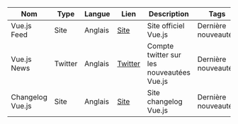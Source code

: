 | Nom | Type | Langue | Lien | Description | Tags | Note |
| ----------- | ----------- |----------- | ----------- |----------- | ----------- |----------- |  
| Vue.js Feed | Site | Anglais | [Site](https://vuejsfeed.com/) | Site officiel Vue.js | Dernière nouveautée | 5 |
| Vue.js News | Twitter | Anglais | [Twitter](https://vuejsfeed.com/) | Compte twitter sur les nouveautées Vue.js | Dernière nouveautée | 4 |
| Changelog Vue.js | Site | Anglais | [Site](https://changelog.com/topic/vue/news#feed)| Site changelog Vue.js | Dernière nouveautée | 3 |




